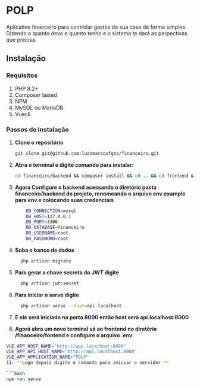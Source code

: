 ﻿# POLP

Aplicativo financeiro para controlar gastos de sua casa de forma simples. Dizendo o quanto devo e quanto tenho e o
sistema te dará as perpectivas que precisa.

## Instalação

### Requisitos

1. PHP 8.2+
2. Composer lasted
3. NPM
3. MySQL ou MariaDB
4. Vuecli

### Passos de Instalação

1. **Clone o repositório**
   ```bash
   git clone git@github.com:luanmarcosfgns/financeiro.git

2. **Abra o terminal e digite comando para instalar:**
   ```bash
   cd financeiro/backend && composer install && cd .. && cd frontend && npm install

3. **Agora Configure o backend acessando o diretório pasta financeiro/backend do projeto, renomeando o arquivo
   env.example para env e colocando suas credenciais**
   ```bash
       DB_CONNECTION=mysql
       DB_HOST=127.0.0.1
       DB_PORT=3306
       DB_DATABASE=financeiro
       DB_USERNAME=root
       DB_PASSWORD=root
5. **Suba o banco de dados**
   ```bash 
     php artisan migrate
6. **Para gerar a chave secreta do JWT digite**
   ```bash 
     php artisan jwt:secret  

8. **Para iniciar o serve digite**
   ```bash 
     php artisan serve --host=api.localhost
9. **E ele será iniciado na porta 8000 então host será api.localhost:8000**

10. **Agorá abra um novo terminal vá ao frontend no diretório /financeiro/fontend e configure o arquivo .env**

   ```bash 
   VUE_APP_HOST_NAME="http://app.localhost:8080"
   VUE_APP_API_HOST_NAME="http://api.localhost:8000"
   VUE_APP_APPLICATION_NAME="POLP"
11. **Logo depois digite o comando para iniciar o servidor **

```bash 
   npm run serve